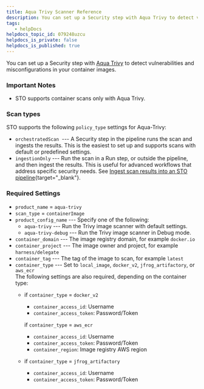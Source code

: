 ```yaml
---
title: Aqua Trivy Scanner Reference
description: You can set up a Security step with Aqua Trivy to detect vulnerabilities and misconfigurations in your container images.
tags: 
   - helpDocs
helpdocs_topic_id: 079248uzcu
helpdocs_is_private: false
helpdocs_is_published: true
---
```


You can set up a Security step with [Aqua
Trivy](https://aquasecurity.github.io/trivy) to detect vulnerabilities
and misconfigurations in your container images.

### Important Notes

-   STO supports container scans only with Aqua Trivy.

### Scan types

STO supports the following `policy_type` settings for Aqua-Trivy:

-   `orchestratedScan`  --- A Security step in the pipeline runs the
    scan and ingests the results. This is the easiest to set up and
    supports scans with default or predefined settings.
-   `ingestionOnly` --- Run the scan in a Run step, or outside the
    pipeline, and then ingest the results. This is useful for advanced
    workflows that address specific security needs. See [Ingest scan
    results into an STO
    pipeline](https://docs.harness.io/article/d24n34qdbk){target="_blank"}.

### Required Settings

-   `product_name` = `aqua-trivy`
-   `scan_type` = `containerImage`
-   `product_config_name` --- Specify one of the following:
    -   `aqua-trivy` --- Run the Trivy image scanner with default
        settings.
    -   `aqua-trivy-debug` --- Run the Trivy image scanner in Debug
        mode.
-   `container_domain` --- The image registry domain, for example
    `docker.io`
-   `container_project` --- The image owner and project, for example
    `harness/delegate`
-   `container_tag` --- The tag of the image to scan, for example
    `latest`
-   `container_type` --- Set
    to `local_image`, `docker_v2`, `jfrog_artifactory`, or `aws_ecr`\
    The following settings are also required, depending on the container
    type:
    -   if `container_type` = `docker_v2`
        -   `container_access_id`: Username
        -   `container_access_token`: Password/Token

        if `container_type` = `aws_ecr`
        -   `container_access_id`: Username
        -   `container_access_token`: Password/Token
        -   `container_region`: Image registry AWS region
    -   if `container_type` = `jfrog_artifactory`
        -   `container_access_id`: Username
        -   `container_access_token`: Password/Token
